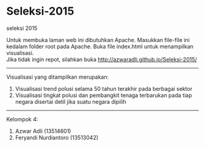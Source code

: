 # Seleksi-2015

seleksi 2015

Untuk membuka laman web ini dibutuhkan Apache.
Masukkan file-file ini kedalam folder root pada Apache.
Buka file index.html untuk menampilkan visualisasi.
<br>
Jika tidak ingin repot, silahkan buka <a>http://azwaradli.github.io/Seleksi-2015/</a>

----

Visualisasi yang ditampilkan merupakan:<br>
1. Visualisasi trend polusi selama 50 tahun terakhir pada berbagai sektor<br>
2. Visualisasi tingkat polusi dan pembangkit tenaga terbarukan pada tiap negara disertai detil jika suatu negara dipilih <br>

----

Kelompok 4:<br>
1. Azwar Adli (13514601)<br>
2. Feryandi Nurdiantoro (13513042)<br>
